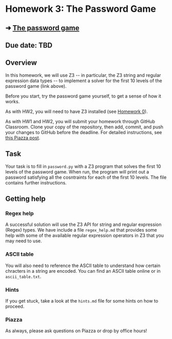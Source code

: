 # Homework 3: The Password Game

## ➜ [The password game](https://neal.fun/password-game/)

## Due date: TBD

## Overview

In this homework, we will use Z3 -- in particular,
the Z3 string and regular expression data types --
to implement a solver for the first 10 levels of the password game
(link above).

Before you start, try the password game yourself,
to get a sense of how it works.

As with HW2, you will need to have Z3 installed (see [Homework 0](https://github.com/DavisPL-Teaching/189c-hw0)).

As with HW1 and HW2, you will submit your homework through GitHub Classroom.
Clone your copy of the repository, then add, commit, and push your changes to GitHub before the deadline.
For detailed instructions, see [this Piazza post](https://piazza.com/class/lt90i40zrot3ue/post/48).

## Task

Your task is to fill in `password.py` with a Z3 program that solves the first 10 levels of the password game.
When run, the program will print out a password satisfying all the cosntraints for each of the first 10 levels.
The file contains further instructions.

## Getting help

### Regex help

A successful solution will use the Z3 API for string and regular expression (Regex) types. We have include a file `regex_help.md` that provides some help with some of the available regular expression operators in Z3 that you may need to use.

### ASCII table

You will also need to reference the ASCII table to understand
how certain chracters in a string are encoded.
You can find an ASCII table online or in `ascii_table.txt`.

### Hints

If you get stuck, take a look at the `hints.md` file for some hints on how to proceed.

### Piazza

As always, please ask questions on Piazza or drop by office hours!
